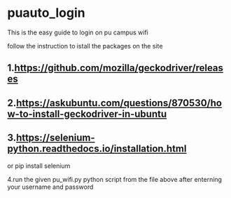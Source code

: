 # puauto_login
This is the easy guide to login on pu campus wifi

follow the instruction to istall the packages on the site


## 1.https://github.com/mozilla/geckodriver/releases  ##
## 2.https://askubuntu.com/questions/870530/how-to-install-geckodriver-in-ubuntu ##
## 3.https://selenium-python.readthedocs.io/installation.html  ##

or pip install selenium

4.run the given pu_wifi.py python script from the file above after enterning your username and password
